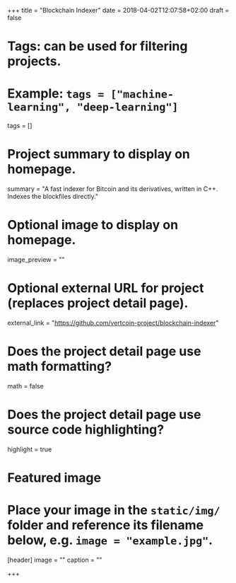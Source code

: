 +++
title = "Blockchain Indexer"
date = 2018-04-02T12:07:58+02:00
draft = false

# Tags: can be used for filtering projects.
# Example: `tags = ["machine-learning", "deep-learning"]`
tags = []

# Project summary to display on homepage.
summary = "A fast indexer for Bitcoin and its derivatives, written in C++. Indexes the blockfiles directly."

# Optional image to display on homepage.
image_preview = ""

# Optional external URL for project (replaces project detail page).
external_link = "https://github.com/vertcoin-project/blockchain-indexer"

# Does the project detail page use math formatting?
math = false

# Does the project detail page use source code highlighting?
highlight = true

# Featured image
# Place your image in the `static/img/` folder and reference its filename below, e.g. `image = "example.jpg"`.
[header]
image = ""
caption = ""

+++
